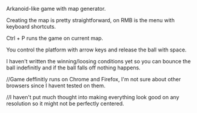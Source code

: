 Arkanoid-like game with map generator.

Creating the map is pretty straightforward, on RMB is the menu
with keyboard shortcuts.

Ctrl + P runs the game on current map.

You control the platform with arrow keys and release the ball with space.

I haven't written the winning/loosing conditions yet so you can bounce the ball
indefinitly and if the ball falls off nothing happens.


//Game deffinitly runs on Chrome and Firefox, I'm not sure about other browsers since I havent tested on them.

//I haven't put much thought into making everything look good on any resolution so it might not be perfectly centered.
